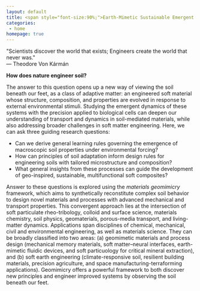 ```yaml
---
layout: default
title: <span style="font-size:90%;">Earth-Mimetic Sustainable Emergent Matter<br><span style="font-size:60%;"><b>Materials Geomimicry | Functional Suspensions | Biofluid Dynamics
categories:
 - home
homepage: true
---
```


"Scientists discover the world that exists; Engineers create the world that never was."<br>
— Theodore Von Kármán

<b>How does nature engineer soil?</b>

The answer to this question opens up a new way of viewing the soil beneath our feet, as a class of adaptive matter: an engineered soft material whose structure, composition, and properties are evolved in response to external environmental stimuli. Studying the emergent dynamics of these systems with the precision applied to biological cells can deepen our understanding of transport and dynamics in soil-mediated materials, while also addressing broader challenges in soft matter engineering. Here, we can ask three guiding research questions:
<ul>
    <li>Can we derive general learning rules governing the emergence of macroscopic soil properties under environmental forcing?</li>
    <li>How can principles of soil adaptation inform design rules for engineering soils with tailored microstructure and composition?</li>
    <li>What general insights from these processes can guide the development of geo-inspired, sustainable, multifunctional soft composites?</li>
</ul>

Answer to these questions is explored using the <i>materials geomimicry</i> framework, which aims to synthetically reconstitute complex soil behavior to design novel materials and processes with advanced mechanical and transport properties. This convergent approach lies at the intersection of soft particulate rheo-tribology, colloid and surface science, materials chemistry, soil physics, geomaterials, porous-media transport, and living-matter dynamics. Applications span disciplines of chemical, mechanical, civil and environmental engineering, as well as materials science. They can be broadly classified into two areas: (a) geomimetic materials and process design (mechanical memory materials, soft matter–neural interfaces, earth-mimetic fluidic devices, and soft particuology for critical mineral extraction), and (b) soft earth engineering (climate-responsive soil, resilient building materials, precision agriculture, and space manufacturing-terraforming applications). Geomimicry offers a powerful framework to both discover new principles and engineer improved systems by observing the soil beneath our feet.




